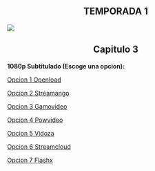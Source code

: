 ## <div align="center">TEMPORADA 1
<img src="https://image.tmdb.org/t/p/w780/gDkFVFppyGFBgBxRn831e8nP7gu.jpg">

## <div align="center">Capitulo 3</center></div>

<b>1080p Subtitulado (Escoge una opcion):</b>

<a href="https://openload.co/f/K7MThFiLtFg/">Opcion 1 Openload</a>

<a href="https://streamango.com/f/bbbncnlfpsmocprs/">Opcion 2 Streamango</a>

<a href="http://gamovideo.com/yngymyh7rdvj">Opcion 3 Gamovideo</a>

<a href="http://powvideo.net/uwnh1pfhdiz0">Opcion 4 Powvideo</a>

<a href="https://vidoza.net/v6bip5domx69.html">Opcion 5 Vidoza</a>

<a href="http://streamcloud.eu/8kx1gcpzkx47">Opcion 6 Streamcloud</a>

<a href="https://www.flashx.tv/73y2nit6o98z.html">Opcion 7 Flashx</a>
